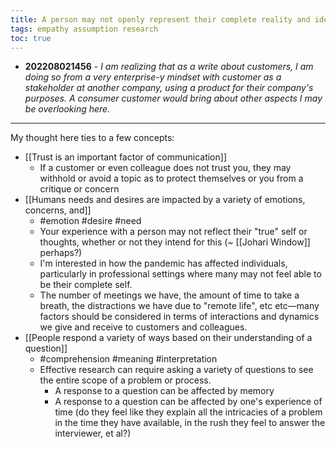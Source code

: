 ```yaml
---
title: A person may not openly represent their complete reality and identity
tags: empathy assumption research
toc: true
---
```


- **202208021456** - *I am realizing that as a write about customers, I am doing so from a very enterprise-y mindset with customer as a stakeholder at another company, using a product for their company's purposes. A consumer customer would bring about other aspects I may be overlooking here.*

---

My thought here ties to a few concepts:
- [[Trust is an important factor of communication]]
	- If a customer or even colleague does not trust you, they may withhold or avoid a topic as to protect themselves or you from a critique or concern
- [[Humans needs and desires are impacted by a variety of emotions, concerns, and]] 
	- #emotion #desire #need
	- Your experience with a person may not reflect their "true" self or thoughts, whether or not they intend for this (~ [[Johari Window]] perhaps?)
	- I'm interested in how the pandemic has affected individuals, particularly in professional settings where many may not feel able to be their complete self.
	- The number of meetings we have, the amount of time to take a breath, the distractions we have due to "remote life", etc etc—many factors should be considered in terms of interactions and dynamics we give and receive to customers and colleagues.
- [[People respond a variety of ways based on their understanding of a question]]
	- #comprehension #meaning #interpretation 
	- Effective research can require asking a variety of questions to see the entire scope of a problem or process.
		- A response to a question can be affected by memory
		- A response to a question can be affected by one's experience of time (do they feel like they explain all the intricacies of a problem in the time they have available, in the rush they feel to answer the interviewer, et al?)
